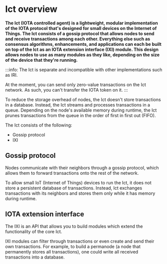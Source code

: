 # Ict overview

**The Ict (IOTA controlled agent) is a lightweight, modular implementation of the IOTA protocol that's designed for small devices on the Internet of Things. The Ict consists of a gossip protocol that allows nodes to send and receive transactions among each other. Everything else such as consensus algorithms, enhancements, and applications can each be built on top of the Ict as an IOTA extension interface (IXI) module. This design allows nodes to use as many modules as they like, depending on the size of the device that they're running.**

:::info:
The Ict is separate and incompatible with other implementations such as IRI.

At the moment, you can send only zero-value transactions on the Ict network. As such, you can't transfer the IOTA token on it.
:::

To reduce the storage overhead of nodes, the Ict doesn't store transactions in a database. Instead, the Ict streams and processes transactions in a queue. Depending on the node's available memory during runtime, the Ict prunes transactions from the queue in the order of first in first out (FIFO).

The Ict consists of the following:

* Gossip protocol
* IXI

## Gossip protocol

Nodes communicate with their neighbors through a gossip protocol, which allows them to forward transactions onto the rest of the network.

To allow small IoT (Internet of Things) devices to run the Ict, it does not store a persistent database of transactions. Instead, Ict exchanges transactions with its neighbors and stores them only while it has memory during runtime. 

## IOTA extension interface

The IXI is an API that allows you to build modules which extend the functionality of the core Ict.

IXI modules can filter through transactions or even create and send their own transactions. For example, to build a permanode (a node that permanently stores all transactions), one could write all received transactions into a database.

